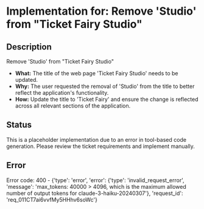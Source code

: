 # Implementation for: Remove 'Studio' from "Ticket Fairy Studio"

## Description
Remove 'Studio' from "Ticket Fairy Studio" 

- **What:** The title of the web page 'Ticket Fairy Studio' needs to be updated.
- **Why:** The user requested the removal of 'Studio' from the title to better reflect the application's functionality.
- **How:** Update the title to 'Ticket Fairy' and ensure the change is reflected across all relevant sections of the application.

## Status
This is a placeholder implementation due to an error in tool-based code generation.
Please review the ticket requirements and implement manually.

## Error
Error code: 400 - {'type': 'error', 'error': {'type': 'invalid_request_error', 'message': 'max_tokens: 40000 > 4096, which is the maximum allowed number of output tokens for claude-3-haiku-20240307'}, 'request_id': 'req_011CT7ai6vvfMy5HHhv6soWc'}
